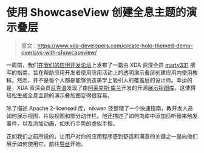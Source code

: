 # 使用 ShowcaseView 创建全息主题的演示叠层

> 原文：<https://www.xda-developers.com/create-holo-themed-demo-overlays-with-showcaseview/>

一周前，我们[在我们的](http://www.xda-developers.com/android/create-app-usage-tutorials-with-transparent-demo-pages/)[应用开发论坛](http://forum.xda-developers.com/forumdisplay.php?f=2188)上发布了一篇由 XDA 资深会员 [marty331](http://forum.xda-developers.com/member.php?u=4153009) 撰写的指南，旨在帮助应用开发者使用应用活动上的透明演示叠层创建应用内使用教程。然而，并不是每个人都是能够创造美学上吸引人的覆盖层的设计师。幸运的是，XDA 资深会员[尼克温](http://forum.xda-developers.com/member.php?u=5101348)发现了由[阿莱克斯·库兰](https://github.com/Espiandev)开发的开源[展示视图库](http://espiandev.github.io/ShowcaseView/)，这使得轻松生成全息主题的演示叠加图变得很容易。

除了描述 Apache 2-licensed 库，nikwen 还整理了一个快速指南，教开发人员如何展示视图、片段视图和部分动作栏。他还描述了如何向库中添加侦听器来触发事件，以及添加动画，如执行手势的虚拟手指。

正如我们之前所说的，让用户对你的应用程序感到舒适和满意的关键之一是向他们展示如何使用它。前往[导丝](http://forum.xda-developers.com/showthread.php?t=2419939)开始。